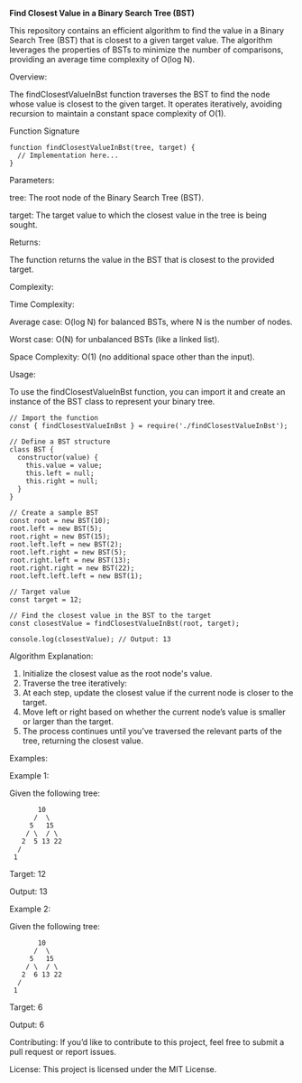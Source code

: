 **Find Closest Value in a Binary Search Tree (BST)**

This repository contains an efficient algorithm to find the value in a Binary Search Tree (BST) that is closest to a given target value. The algorithm leverages the properties of BSTs to minimize the number of comparisons, providing an average time complexity of O(log N).

Overview:

The findClosestValueInBst function traverses the BST to find the node whose value is closest to the given target. It operates iteratively, avoiding recursion to maintain a constant space complexity of O(1).

Function Signature

	function findClosestValueInBst(tree, target) {
	  // Implementation here...
	}
 
Parameters: 

tree: The root node of the Binary Search Tree (BST).

target: The target value to which the closest value in the tree is being sought.

Returns:

The function returns the value in the BST that is closest to the provided target.

Complexity:

Time Complexity:

Average case: O(log N) for balanced BSTs, where N is the number of nodes.

Worst case: O(N) for unbalanced BSTs (like a linked list).

Space Complexity: O(1) (no additional space other than the input).

Usage:

To use the findClosestValueInBst function, you can import it and create an instance of the BST class to represent your binary tree.
	
	// Import the function
	const { findClosestValueInBst } = require('./findClosestValueInBst');
	
	// Define a BST structure
	class BST {
	  constructor(value) {
	    this.value = value;
	    this.left = null;
	    this.right = null;
	  }
	}
	
	// Create a sample BST
	const root = new BST(10);
	root.left = new BST(5);
	root.right = new BST(15);
	root.left.left = new BST(2);
	root.left.right = new BST(5);
	root.right.left = new BST(13);
	root.right.right = new BST(22);
	root.left.left.left = new BST(1);
	
	// Target value
	const target = 12;
	
	// Find the closest value in the BST to the target
	const closestValue = findClosestValueInBst(root, target);
	
	console.log(closestValue); // Output: 13
 
Algorithm Explanation:

1. Initialize the closest value as the root node's value.
2. Traverse the tree iteratively:
3. At each step, update the closest value if the current node is closer to the target.
4. Move left or right based on whether the current node’s value is smaller or larger than the target.
5. The process continues until you’ve traversed the relevant parts of the tree, returning the closest value.
   
Examples:

Example 1:

Given the following tree:

	
	
	       10
	      /  \
	     5   15
	    / \  / \
	   2  5 13 22
	  /
	 1
	
Target: 12

Output: 13

Example 2:

Given the following tree:


	
	       10
	      /  \
	     5   15
	    / \  / \
	   2  6 13 22
	  /
	 1
Target: 6

Output: 6

Contributing: 
If you’d like to contribute to this project, feel free to submit a pull request or report issues.

License: 
This project is licensed under the MIT License.
